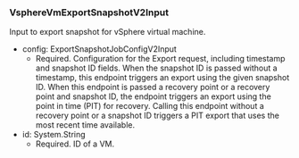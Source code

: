 ### VsphereVmExportSnapshotV2Input
Input to export snapshot for vSphere virtual machine.

- config: ExportSnapshotJobConfigV2Input
  - Required. Configuration for the Export request, including timestamp and snapshot ID fields. When the snapshot ID is passed without a timestamp, this endpoint triggers an export using the given snapshot ID. When this endpoint is passed a recovery point or a recovery point and snapshot ID, the endpoint triggers an export using the point in time (PIT) for recovery. Calling this endpoint without a recovery point or a snapshot ID triggers a PIT export that uses the most recent time available.
- id: System.String
  - Required. ID of a VM.
